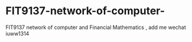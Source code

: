 # FIT9137-network-of-computer-
FIT9137 network of computer  and Financial Mathematics , add me wechat iuww1314
